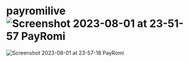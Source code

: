 # payromilive![Screenshot 2023-08-01 at 23-51-57 PayRomi](https://github.com/MdFayshal/payromilive/assets/44651900/c1a369c6-7c43-4364-8a57-2ed3b3f51eb4)

![Screenshot 2023-08-01 at 23-57-18 PayRomi](https://github.com/MdFayshal/payromilive/assets/44651900/b6cdb3ac-81cc-456f-80ef-c92271c23b97)
